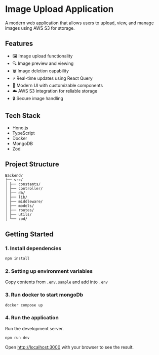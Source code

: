 # Image Upload Application

A modern web application that allows users to upload, view, and manage images using AWS S3 for storage.

## Features

- 🖼️ Image upload functionality
- 🔍 Image preview and viewing
- 🗑️ Image deletion capability
- ⚡ Real-time updates using React Query
- 🎨 Modern UI with customizable components
- ☁️ AWS S3 integration for reliable storage
- 🔒 Secure image handling

## Tech Stack

- Hono.js
- TypeScript
- Docker
- MongoDB
- Zod

## Project Structure

```
Backend/
├── src/
│ ├── constants/
│ ├── controller/
│ ├── db/
│ ├── lib/
│ ├── middleware/
│ ├── models/
│ ├── routes/
│ ├── utils/
│ └── zod/
```

## Getting Started

### 1. Install dependencies

```bash
npm install
```

### 2. Setting up environment variables

Copy contents from `.env.sample` and add into `.env`

### 3. Run docker to start mongoDb

```bash
docker compose up
```

### 4. Run the application

Run the development server.

```bash
npm run dev
```

Open [http://localhost:3000](http://localhost:3000) with your browser to see the result.
